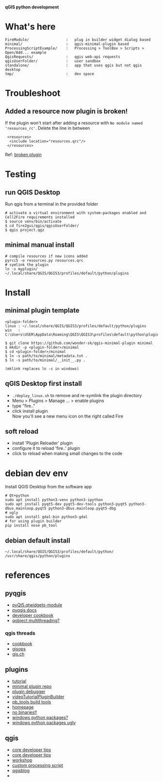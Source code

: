 __qGIS python development__

# What's here
```
FireModule/                 :   plug in builder widget dialog based
minimal/                    :   qgis-minimal-plugin based 
ProcessingScriptExample/    :   Processing > ToolBox > Scripts > Open/Add... example
QgisRequests/               :   qgis web-api requests 
qgisUserFolder/             :   user sandbox
standalone/                 :   app that uses qgis but not qgis desktop
tmp/                        :   dev space
```

# Troubleshoot
## Added a resource now plugin is broken!
If the plugin won't start after adding a resource with `No module named 'resources_rc'`.
Delete the line in between 
```
 <resources>
  <include location="resources.qrc"/>
 </resources>
```
Ref: [broken plugin](https://gis.stackexchange.com/questions/271848/the-plug-in-is-broken-no-module-named-resources)

# Testing
## run QGIS Desktop
Run qgis from a terminal in the provided folder
```
# activate a virtual environment with system-packages enabled and Cell2Fire requirements installed
$ source venv/bin/activate 
$ cd fire2gui/qgis/qgisUserFolder/
$ qgis project.qgz
```

## minimal manual install
```
# compile resources if new icons added
pyrcc5 -o resources.py resources.qrc
# symlink the plugin
ln -s myplugin/ ~/.local/share/QGIS/QGIS3/profiles/default/python/plugins
```

# Install 
## minimal plugin template
```
<plugin-folder>
linux : ~/.local/share/QGIS/QGIS3/profiles/default/python/plugins
win   : C:\Users\USER\AppData\Roaming\QGIS\QGIS3\profiles\default\python\plugins\minimal

$ git clone https://github.com/wonder-sk/qgis-minimal-plugin minimal
$ mkdir -p <plugin-folder>/minimal
$ cd <plugin-folder>/minimal
$ ln -s path/to/minimal/metadata.txt .
$ ln -s path/to/minimal/__init__.py .

(mklink replaces ln -s in windows)
```

## qGIS Desktop first install 
- `./deploy_linux.sh` to remove and re-symlink the plugin directory  
- Menu > Plugins > Manage ... > enable plugins  
- type "fire.."  
- click install plugin  
Now you'll see a new menu icon on the right called Fire  

## soft reload
- install 'Plugin Reloader' plugin  
- configure it to reload 'fire..' plugin  
- click to reload when making small changes to the code  

# debian dev env
Install QGIS Desktop from the software app
```
# Qt+python
sudo apt install python3-venv python3-ipython
sudo apt install pyqt5-dev pyqt5-dev-tools python3-pyqt5 python3-dbus.mainloop.pyqt5 python3-dbus.mainloop.pyqt5-dbg
# ugly
sudo apt install gdal-bin python3-gdal
# for using plugin builder
pip install nose pb_tool
```
## debian default install
```
~/.local/share/QGIS/QGIS3/profiles/default/python/  
/usr/share/qgis/python/plugins  
```

# references
## pyqgis
- [pyQt5.qtwidgets-module](https://www.riverbankcomputing.com/static/Docs/PyQt5/api/qtwidgets/qtwidgets-module.html)
- [pyqgis docs](https://www.qgis.org/pyqgis/master/index.html)
- [developer cookbook](https://docs.qgis.org/latest/en/docs/pyqgis_developer_cookbook/intro.html)
- [qobject multithreading?](https://github.com/wonder-sk/qgis-mtr-example-plugin/blob/master/plugin.py)
### qgis threads
- [cookbook](https://docs.qgis.org/3.22/en/docs/pyqgis_developer_cookbook/tasks.html)
- [gisops](https://gis-ops.com/qgis-3-plugin-tutorial-background-processing/)
- [gis.ch](https://www.opengis.ch/2018/06/22/threads-in-pyqgis3/)

## plugins
- [tutorial](https://gis-ops.com/qgis-3-plugin-tutorial-plugin-development-reference-guide/)
- [minimal plugin repo](https://github.com/wonder-sk/qgis-minimal-plugin)
- [plugin debugger](https://github.com/wonder-sk/qgis-first-aid-plugin)
- [videoTutorialPluginBuilder](https://opensourceoptions.com/lesson/build-and-deploy-a-plugin-with-plugin-builder-and-pb_tool/)
- [pb_tools build tools](https://github.com/g-sherman/plugin_build_tool)
- [homepage](https://plugins.qgis.org/)
- [no binaries!!](https://plugins.qgis.org/publish/)
- [windows python packages?](https://landscapearchaeology.org/2018/installing-python-packages-in-qgis-3-for-windows/)
- [windows python packages ugly](https://www.lutraconsulting.co.uk/blog/2016/03/02/installing-third-party-python-modules-in-qgis-windows/)

## qgis
- [core developer tips](https://woostuff.wordpress.com/)
- [core developer tips](http://nyalldawson.net/)
- [workshop](https://madmanwoo.gitlab.io/foss4g-python-workshop/)
- [custom processing script](https://madmanwoo.gitlab.io/foss4g-python-workshop/processing/)
- [qgisblog](https://kartoza.com/search?q=qgis)
- []()
